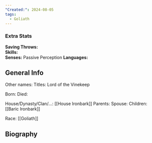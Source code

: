 ```yaml
---
"Created:": 2024-08-05
tags:
  - Goliath
---
```


### Extra Stats

**Saving Throws:**   
**Skills:**  
**Senses:** Passive Perception 
**Languages:** 
## General Info

Other names:
Titles: Lord of the Vinekeep

Born:
Died:

House/Dynasty/Clan/...: [[House Ironbark]]
Parents:
Spouse:
Children: [[Baric Ironbark]]

Race: [[Goliath]]



## Biography

